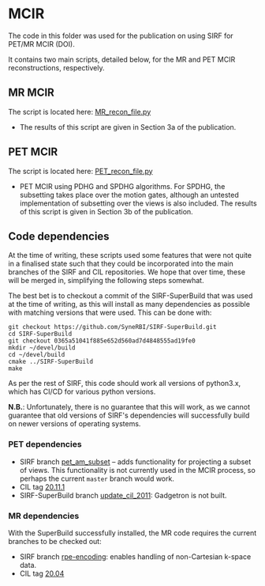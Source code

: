 # MCIR

The code in this folder was used for the publication on using SIRF for PET/MR MCIR (DOI).

It contains two main scripts, detailed below, for the MR and PET MCIR reconstructions, respectively.

## MR MCIR
The script is located here: [MR\_recon\_file.py](./path_to_MR_recon.py)

- The results of this script are given in Section 3a of the publication.

## PET MCIR
The script is located here: [PET\_recon\_file.py](./PET_recon_file.py)

- PET MCIR using PDHG and SPDHG algorithms. For SPDHG, the subsetting takes place over the motion gates, although an untested implementation of subsetting over the views is also included. The results of this script is given in Section 3b of the publication.

## Code dependencies

At the time of writing, these scripts used some features that were not quite in a finalised state such that they could be incorporated into the main branches of the SIRF and CIL repositories. We hope that over time, these will be merged in, simplifying the following steps somewhat.

The best bet is to checkout a commit of the SIRF-SuperBuild that was used at the time of writing, as this will install as many dependencies as possible with matching versions that were used. This can be done with:

```
git checkout https://github.com/SyneRBI/SIRF-SuperBuild.git
cd SIRF-SuperBuild
git checkout 0365a51041f885e652d560ad7d4848555ad19fe0
mkdir ~/devel/build
cd ~/devel/build
cmake ../SIRF-SuperBuild
make
```

As per the rest of SIRF, this code should work all versions of python3.x, which has CI/CD for various python versions.

**N.B.**: Unfortunately, there is no guarantee that this will work, as we cannot guarantee that old versions of SIRF's dependencies will successfully build on newer versions of operating systems.


### PET dependencies

  - SIRF branch [pet\_am\_subset](https://github.com/SyneRBI/SIRF/tree/pet_am_subset) – adds functionality for projecting a subset of views. This functionality is not currently used in the MCIR process, so perhaps the current `master` branch would work.
  - CIL tag [20.11.1](https://github.com/vais-ral/CCPi-Framework/releases/tag/v20.11.1) 
  - SIRF-SuperBuild branch [update\_cil\_2011](https://github.com/SyneRBI/SIRF-SuperBuild/tree/update_cil_2011): Gadgetron is not built.

### MR dependencies

With the SuperBuild successfully installed, the MR code requires the current branches to be checked out:

- SIRF branch [rpe-encoding](https://github.com/SyneRBI/SIRF/tree/rpe-encoding): enables handling of non-Cartesian k-space data.
- CIL tag [20.04](https://github.com/vais-ral/CCPi-Framework/releases/tag/v20.04)

